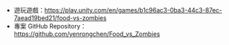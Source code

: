 * 遊玩遊戲：https://play.unity.com/en/games/b1c96ac3-0ba3-44c3-87ec-7aead19bed21/food-vs-zombies
* 專案 GitHub Repository：https://github.com/yenrongchen/Food_vs_Zombies